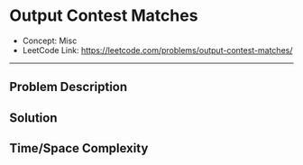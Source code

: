 # Output Contest Matches

- Concept: Misc
- LeetCode Link: https://leetcode.com/problems/output-contest-matches/

---

## Problem Description

## Solution

## Time/Space Complexity

